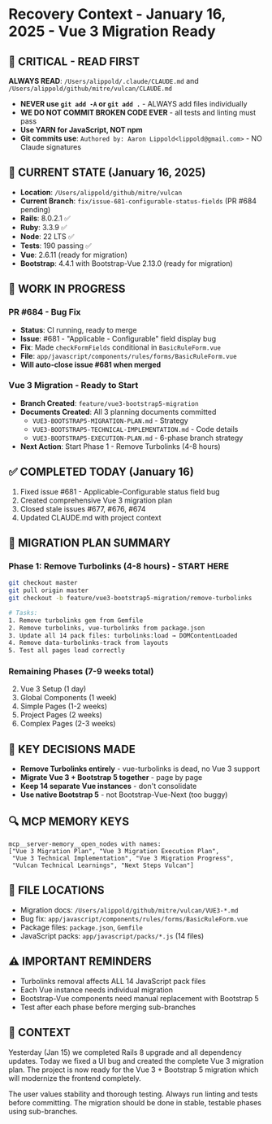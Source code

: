# Recovery Context - January 16, 2025 - Vue 3 Migration Ready

## 🔴 CRITICAL - READ FIRST
**ALWAYS READ**: `/Users/alippold/.claude/CLAUDE.md` and `/Users/alippold/github/mitre/vulcan/CLAUDE.md`
- **NEVER use `git add -A` or `git add .`** - ALWAYS add files individually
- **WE DO NOT COMMIT BROKEN CODE EVER** - all tests and linting must pass
- **Use YARN for JavaScript, NOT npm**
- **Git commits use**: `Authored by: Aaron Lippold<lippold@gmail.com>` - NO Claude signatures

## 📍 CURRENT STATE (January 16, 2025)
- **Location**: `/Users/alippold/github/mitre/vulcan`
- **Current Branch**: `fix/issue-681-configurable-status-fields` (PR #684 pending)
- **Rails**: 8.0.2.1 ✅
- **Ruby**: 3.3.9 ✅
- **Node**: 22 LTS ✅
- **Tests**: 190 passing ✅
- **Vue**: 2.6.11 (ready for migration)
- **Bootstrap**: 4.4.1 with Bootstrap-Vue 2.13.0 (ready for migration)

## 🔄 WORK IN PROGRESS

### PR #684 - Bug Fix
- **Status**: CI running, ready to merge
- **Issue**: #681 - "Applicable - Configurable" field display bug
- **Fix**: Made `checkFormFields` conditional in `BasicRuleForm.vue`
- **File**: `app/javascript/components/rules/forms/BasicRuleForm.vue`
- **Will auto-close issue #681 when merged**

### Vue 3 Migration - Ready to Start
- **Branch Created**: `feature/vue3-bootstrap5-migration` 
- **Documents Created**: All 3 planning documents committed
  - `VUE3-BOOTSTRAP5-MIGRATION-PLAN.md` - Strategy
  - `VUE3-BOOTSTRAP5-TECHNICAL-IMPLEMENTATION.md` - Code details
  - `VUE3-BOOTSTRAP5-EXECUTION-PLAN.md` - 6-phase branch strategy
- **Next Action**: Start Phase 1 - Remove Turbolinks (4-8 hours)

## ✅ COMPLETED TODAY (January 16)
1. Fixed issue #681 - Applicable-Configurable status field bug
2. Created comprehensive Vue 3 migration plan
3. Closed stale issues #677, #676, #674
4. Updated CLAUDE.md with project context

## 🎯 MIGRATION PLAN SUMMARY

### Phase 1: Remove Turbolinks (4-8 hours) - START HERE
```bash
git checkout master
git pull origin master
git checkout -b feature/vue3-bootstrap5-migration/remove-turbolinks

# Tasks:
1. Remove turbolinks gem from Gemfile
2. Remove turbolinks, vue-turbolinks from package.json
3. Update all 14 pack files: turbolinks:load → DOMContentLoaded
4. Remove data-turbolinks-track from layouts
5. Test all pages load correctly
```

### Remaining Phases (7-9 weeks total)
2. Vue 3 Setup (1 day)
3. Global Components (1 week) 
4. Simple Pages (1-2 weeks)
5. Project Pages (2 weeks)
6. Complex Pages (2-3 weeks)

## 🔑 KEY DECISIONS MADE
- **Remove Turbolinks entirely** - vue-turbolinks is dead, no Vue 3 support
- **Migrate Vue 3 + Bootstrap 5 together** - page by page
- **Keep 14 separate Vue instances** - don't consolidate
- **Use native Bootstrap 5** - not Bootstrap-Vue-Next (too buggy)

## 🔍 MCP MEMORY KEYS
```
mcp__server-memory__open_nodes with names:
["Vue 3 Migration Plan", "Vue 3 Migration Execution Plan", 
 "Vue 3 Technical Implementation", "Vue 3 Migration Progress",
 "Vulcan Technical Learnings", "Next Steps Vulcan"]
```

## 📂 FILE LOCATIONS
- Migration docs: `/Users/alippold/github/mitre/vulcan/VUE3-*.md`
- Bug fix: `app/javascript/components/rules/forms/BasicRuleForm.vue`
- Package files: `package.json`, `Gemfile`
- JavaScript packs: `app/javascript/packs/*.js` (14 files)

## ⚠️ IMPORTANT REMINDERS
- Turbolinks removal affects ALL 14 JavaScript pack files
- Each Vue instance needs individual migration
- Bootstrap-Vue components need manual replacement with Bootstrap 5
- Test after each phase before merging sub-branches

## 💭 CONTEXT
Yesterday (Jan 15) we completed Rails 8 upgrade and all dependency updates. Today we fixed a UI bug and created the complete Vue 3 migration plan. The project is now ready for the Vue 3 + Bootstrap 5 migration which will modernize the frontend completely.

The user values stability and thorough testing. Always run linting and tests before committing. The migration should be done in stable, testable phases using sub-branches.